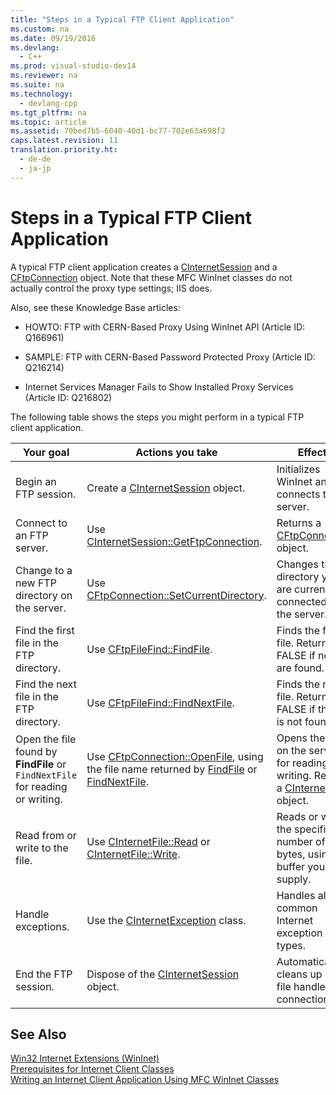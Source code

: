 ```yaml
---
title: "Steps in a Typical FTP Client Application"
ms.custom: na
ms.date: 09/19/2016
ms.devlang: 
  - C++
ms.prod: visual-studio-dev14
ms.reviewer: na
ms.suite: na
ms.technology: 
  - devlang-cpp
ms.tgt_pltfrm: na
ms.topic: article
ms.assetid: 70bed7b5-6040-40d1-bc77-702e63a698f2
caps.latest.revision: 11
translation.priority.ht: 
  - de-de
  - ja-jp
---
```

# Steps in a Typical FTP Client Application
A typical FTP client application creates a [CInternetSession](../vs140/CInternetSession-Class.md) and a [CFtpConnection](../vs140/CFtpConnection-Class.md) object. Note that these MFC WinInet classes do not actually control the proxy type settings; IIS does.  
  
 Also, see these Knowledge Base articles:  
  
-   HOWTO: FTP with CERN-Based Proxy Using WinInet API (Article ID: Q166961)  
  
-   SAMPLE: FTP with CERN-Based Password Protected Proxy (Article ID: Q216214)  
  
-   Internet Services Manager Fails to Show Installed Proxy Services (Article ID: Q216802)  
  
 The following table shows the steps you might perform in a typical FTP client application.  
  
|Your goal|Actions you take|Effects|  
|---------------|----------------------|-------------|  
|Begin an FTP session.|Create a [CInternetSession](../vs140/CInternetSession-Class.md) object.|Initializes WinInet and connects to server.|  
|Connect to an FTP server.|Use [CInternetSession::GetFtpConnection](../vs140/CInternetSession--GetFtpConnection.md).|Returns a [CFtpConnection](../vs140/CFtpConnection-Class.md) object.|  
|Change to a new FTP directory on the server.|Use [CFtpConnection::SetCurrentDirectory](../vs140/CFtpConnection--SetCurrentDirectory.md).|Changes the directory you are currently connected to on the server.|  
|Find the first file in the FTP directory.|Use [CFtpFileFind::FindFile](../vs140/CFtpFileFind--FindFile.md).|Finds the first file. Returns FALSE if no files are found.|  
|Find the next file in the FTP directory.|Use [CFtpFileFind::FindNextFile](../vs140/CFtpFileFind--FindNextFile.md).|Finds the next file. Returns FALSE if the file is not found.|  
|Open the file found by **FindFile** or `FindNextFile` for reading or writing.|Use [CFtpConnection::OpenFile](../vs140/CFtpConnection--OpenFile.md), using the file name returned by [FindFile](../vs140/CFtpFileFind--FindFile.md) or [FindNextFile](../vs140/CFtpFileFind--FindNextFile.md).|Opens the file on the server for reading or writing. Returns a [CInternetFile](../vs140/CInternetFile-Class.md) object.|  
|Read from or write to the file.|Use [CInternetFile::Read](../vs140/CInternetFile--Read.md) or [CInternetFile::Write](../vs140/CInternetFile--Write.md).|Reads or writes the specified number of bytes, using a buffer you supply.|  
|Handle exceptions.|Use the [CInternetException](../vs140/CInternetException-Class.md) class.|Handles all common Internet exception types.|  
|End the FTP session.|Dispose of the [CInternetSession](../vs140/CInternetSession-Class.md) object.|Automatically cleans up open file handles and connections.|  
  
## See Also  
 [Win32 Internet Extensions (WinInet)](../vs140/Win32-Internet-Extensions--WinInet-.md)   
 [Prerequisites for Internet Client Classes](../vs140/Prerequisites-for-Internet-Client-Classes.md)   
 [Writing an Internet Client Application Using MFC WinInet Classes](../vs140/Writing-an-Internet-Client-Application-Using-MFC-WinInet-Classes.md)